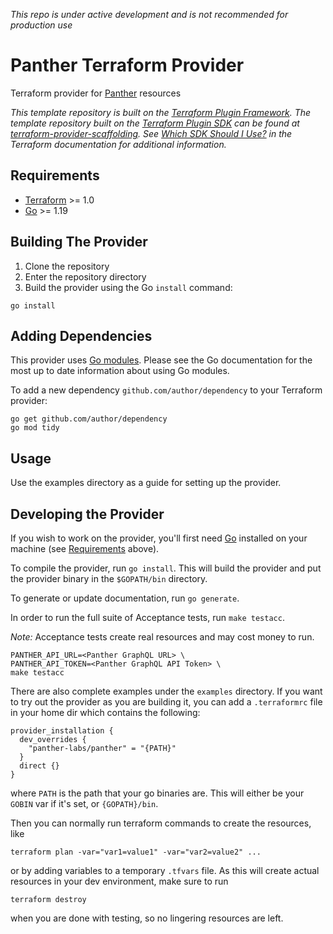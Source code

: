 _This repo is under active development and is not recommended for production use_

# Panther Terraform Provider
Terraform provider for [Panther](https://panther.com/) resources


_This template repository is built on the [Terraform Plugin Framework](https://github.com/hashicorp/terraform-plugin-framework). The template repository built on the [Terraform Plugin SDK](https://github.com/hashicorp/terraform-plugin-sdk) can be found at [terraform-provider-scaffolding](https://github.com/hashicorp/terraform-provider-scaffolding). See [Which SDK Should I Use?](https://www.terraform.io/docs/plugin/which-sdk.html) in the Terraform documentation for additional information._

## Requirements

- [Terraform](https://www.terraform.io/downloads.html) >= 1.0
- [Go](https://golang.org/doc/install) >= 1.19

## Building The Provider

1. Clone the repository
1. Enter the repository directory
1. Build the provider using the Go `install` command:

```shell
go install
```

## Adding Dependencies

This provider uses [Go modules](https://github.com/golang/go/wiki/Modules).
Please see the Go documentation for the most up to date information about using Go modules.

To add a new dependency `github.com/author/dependency` to your Terraform provider:

```shell
go get github.com/author/dependency
go mod tidy
```

## Usage

Use the examples directory as a guide for setting up the provider.

## Developing the Provider

If you wish to work on the provider, you'll first need [Go](http://www.golang.org) installed on your machine (see [Requirements](#requirements) above).

To compile the provider, run `go install`. This will build the provider and put the provider binary in the `$GOPATH/bin` directory.

To generate or update documentation, run `go generate`.

In order to run the full suite of Acceptance tests, run `make testacc`.

*Note:* Acceptance tests create real resources and may cost money to run.

```shell
PANTHER_API_URL=<Panther GraphQL URL> \
PANTHER_API_TOKEN=<Panther GraphQL API Token> \
make testacc
```

There are also complete examples under the `examples` directory. If you want to try out the provider as you are building
it, you can add a `.terraformrc` file in your home dir which contains the following:
```hcl
provider_installation {
  dev_overrides {
    "panther-labs/panther" = "{PATH}"
  }
  direct {}
}
```
where `PATH` is the path that your go binaries are. This will either be your `GOBIN` var if it's set, or `{GOPATH}/bin`.

Then you can normally run terraform commands to create the resources, like
```shell
terraform plan -var="var1=value1" -var="var2=value2" ...
```
or by adding variables to a temporary `.tfvars` file.
As this will create actual resources in your dev environment, make sure to run 
```shell
terraform destroy
```
when you are done with testing, so no lingering resources are left.
